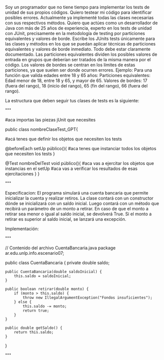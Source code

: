 Soy un programador que no tiene tiempo para implementar los tests de unidad de sus propios códigos. Quiero testear mi código para identificar posibles errores. Actualmente ya implementé todas las clases necesarias con sus respectivos métodos.
Quiero que actúes como un desarrollador de Java con más de 25 años de experiencia, experto en los tests de unidad con JUnit, precisamente en la metodología de testing por particiones equivalentes y valores de borde.
Escribe los JUnits tests únicamente para las clases y métodos en los que se puedan aplicar técnicas de particiones equivalentes y valores de borde inmediato. Todo debe estar claramente documentado.
Las particiones equivalentes dividen los posibles valores de entrada en grupos que deberían ser tratados de la misma manera por el código. Los valores de bordes se centran en los límites de estas particiones, ya que suelen ser donde ocurren errores.
Ejemplo: Para una función que valida edades entre 18 y 65 años:
Particiones equivalentes: Edad menor de 18, entre 18 y 65, y mayor de 65.
Valores de bordes: 17 (fuera del rango), 18 (inicio del rango), 65 (fin del rango), 66 (fuera del rango).

La estructura que deben seguir tus clases de tests es la siguiente:

"""

#aca importas las piezas jUnit que necesites

public class nombreClaseTest_GPT{

#acá tenes que definir los objetos que necesiten los tests

@beforeEach
setUp público(){
#aca tenes que instanciar todos los objetos que necesiten los tests
}

@Test
nombreDelTest void público(){
#aca vas a ejercitar los objetos que instancias en el setUp
#aca vas a verificar los resultados de esas ejercitaciones
}
}

"""

Especificacion:
El programa simulará una cuenta bancaria que permite inicializar la cuenta y realizar retiros.
La clase contará con un constructor dónde se inicializará con un saldo inicial.
Luego contará con un método que recibirá un parámetro de un monto a retirar.
En caso de que el monto a retirar sea menor o igual al saldo inicial, se devolverá True. Si el monto a retirar es superior al saldo inicial, se lanzará una excepción.

Implementación:

"""

// Contenido del archivo CuentaBancaria.java
package ar.edu.unlp.info.escenario07;

public class CuentaBancaria {
    private double saldo;

    public CuentaBancaria(double saldoInicial) {
        this.saldo = saldoInicial;
    }

    public boolean retirar(double monto) {
        if (monto > this.saldo) {
            throw new IllegalArgumentException("Fondos insuficientes");
        } else {
            this.saldo -= monto;
            return true;
        }
    }

    public double getSaldo() {
        return this.saldo;
    }
}

"""